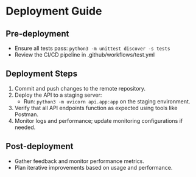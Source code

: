 # Deployment Guide

## Pre-deployment
- Ensure all tests pass: `python3 -m unittest discover -s tests`
- Review the CI/CD pipeline in .github/workflows/test.yml

## Deployment Steps
1. Commit and push changes to the remote repository.
2. Deploy the API to a staging server:
   - Run: `python3 -m uvicorn api.app:app` on the staging environment.
3. Verify that all API endpoints function as expected using tools like Postman.
4. Monitor logs and performance; update monitoring configurations if needed.

## Post-deployment
- Gather feedback and monitor performance metrics.
- Plan iterative improvements based on usage and performance.
